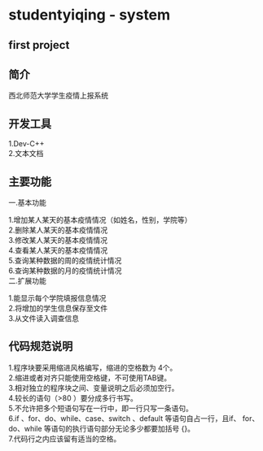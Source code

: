 # studentyiqing - system  
## first project  
简介 
---
西北师范大学学生疫情上报系统  

开发工具  
---
1.Dev-C++  
2.文本文档

主要功能  
---
一.基本功能  

1.增加某人某天的基本疫情情况（如姓名，性别，学院等）  
2.删除某人某天的基本疫情情况  
3.修改某人某天的基本疫情情况  
4.查看某人某天的基本疫情情况  
5.查询某种数据的周的疫情统计情况  
6.查询某种数据的月的疫情统计情况  
二.扩展功能 

1.能显示每个学院填报信息情况  
2.将增加的学生信息保存至文件  
3.从文件读入调查信息  

代码规范说明
---
1.程序块要采用缩进风格编写，缩进的空格数为 4个。  
2.缩进或者对齐只能使用空格键，不可使用TAB键。  
3.相对独立的程序块之间、变量说明之后必须加空行。  
4.较长的语句（>80 ）要分成多行书写。  
5.不允许把多个短语句写在一行中，即一行只写一条语句。  
6.if 、for、do、while、case、switch 、default 等语句自占一行，且if、 for、do、while 等语句的执行语句部分无论多少都要加括号 {}。  
7.代码行之内应该留有适当的空格。  
